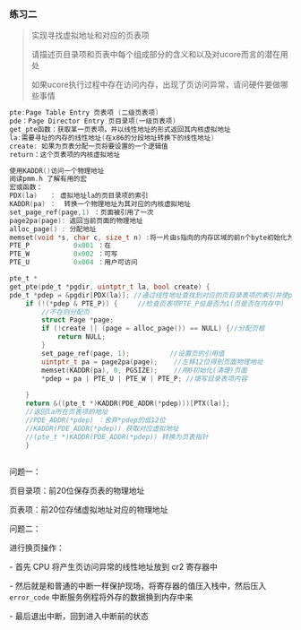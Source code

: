 ### 练习二

> 实现寻找虚拟地址和对应的页表项
>
> 请描述页目录项和页表中每个组成部分的含义和以及对ucore而言的潜在用处
>
> 如果ucore执行过程中存在访问内存，出现了页访问异常，请问硬件要做哪些事情

```c
pte:Page Table Entry 页表项 (二级页表项)
pde：Page Director Entry 页目录项(一级页表项)
get_pte函数：获取某一页表项，并以线性地址的形式返回其内核虚拟地址
la:需要寻址的内存的线性地址(在x86的分段地址转换下的线性地址)
create: 如果为页表分配一页将要设置的一个逻辑值
return：这个页表项的内核虚拟地址

使用KADDR()访问一个物理地址
阅读pmm.h 了解有用的宏
宏或函数：
PDX(la)   ： 虚拟地址la的页目录项的索引
KADDR(pa) ：  转换一个物理地址为其对应的内核虚拟地址
set_page_ref(page,1) ：页面被引用了一次
page2pa(page): 返回当前页面的物理地址
alloc_page() : 分配地址
memset(void *s, char c, size_t n) :将一片由s指向的内存区域的前n个byte初始化为c
PTE_P           0x001 ：在
PTE_W           0x002 ：可写
PTE_U           0x004 ：用户可访问
```

```c
pte_t *
get_pte(pde_t *pgdir, uintptr_t la, bool create) {
pde_t *pdep = &pgdir[PDX(la)]; //通过线性地址查找到对应的页目录表项的索引并使pde_t指向该页表目录项
    if (!(*pdep & PTE_P)) {		//检查页表项PTE_P位是否为1(页是否在内存中)
        //不在则分配页    
        struct Page *page;		
        if (!create || (page = alloc_page()) == NULL) {//分配页框
            return NULL;
        }
        set_page_ref(page, 1);			//设置页的引用值
        uintptr_t pa = page2pa(page);	 //左移12位得到页面物理地址
        memset(KADDR(pa), 0, PGSIZE);	 //用0初始化(清理)页面
        *pdep = pa | PTE_U | PTE_W | PTE_P; //填写目录表项内容
        
    }
    return &((pte_t *)KADDR(PDE_ADDR(*pdep)))[PTX(la)];
    //返回la所在页表项的地址
    //PDE_ADDR(*pdep) ：舍弃*pdep的低12位
    //KADDR(PDE_ADDR(*pdep)) 获取对应虚拟地址
    //(pte_t *)KADDR(PDE_ADDR(*pdep)) 转换为页表指针
    }
    
```

问题一：

页目录项：前20位保存页表的物理地址

页表项：前20位存储虚拟地址对应的物理地址

问题二：

进行换页操作：

\- 首先 CPU 将产生页访问异常的线性地址放到 cr2 寄存器中

\- 然后就是和普通的中断一样保护现场，将寄存器的值压入栈中，然后压入 `error_code` 中断服务例程将外存的数据换到内存中来

\- 最后退出中断，回到进入中断前的状态
